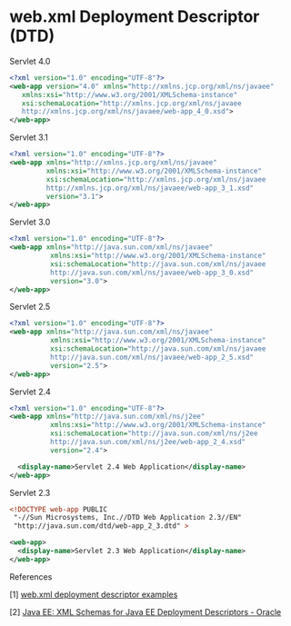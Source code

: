 # web.xml Deployment Descriptor (DTD)

Servlet 4.0

```xml
<?xml version="1.0" encoding="UTF-8"?>
<web-app version="4.0" xmlns="http://xmlns.jcp.org/xml/ns/javaee"
   xmlns:xsi="http://www.w3.org/2001/XMLSchema-instance"
   xsi:schemaLocation="http://xmlns.jcp.org/xml/ns/javaee 
   http://xmlns.jcp.org/xml/ns/javaee/web-app_4_0.xsd">
</web-app>
```



Servlet 3.1

```xml
<?xml version="1.0" encoding="UTF-8"?>
<web-app xmlns="http://xmlns.jcp.org/xml/ns/javaee"
         xmlns:xsi="http://www.w3.org/2001/XMLSchema-instance"
         xsi:schemaLocation="http://xmlns.jcp.org/xml/ns/javaee 
		 http://xmlns.jcp.org/xml/ns/javaee/web-app_3_1.xsd"
         version="3.1">
</web-app>
```



Servlet 3.0

```xml
<?xml version="1.0" encoding="UTF-8"?>
<web-app xmlns="http://java.sun.com/xml/ns/javaee"
	      xmlns:xsi="http://www.w3.org/2001/XMLSchema-instance"
	      xsi:schemaLocation="http://java.sun.com/xml/ns/javaee 
	      http://java.sun.com/xml/ns/javaee/web-app_3_0.xsd"
	      version="3.0">
</web-app>
```



Servlet 2.5

```xml
<?xml version="1.0" encoding="UTF-8"?>
<web-app xmlns="http://java.sun.com/xml/ns/javaee"
	      xmlns:xsi="http://www.w3.org/2001/XMLSchema-instance"
	      xsi:schemaLocation="http://java.sun.com/xml/ns/javaee 
	      http://java.sun.com/xml/ns/javaee/web-app_2_5.xsd"
	      version="2.5">
</web-app>
```



Servlet 2.4

```xml
<?xml version="1.0" encoding="UTF-8"?>
<web-app xmlns="http://java.sun.com/xml/ns/j2ee"
	      xmlns:xsi="http://www.w3.org/2001/XMLSchema-instance"
	      xsi:schemaLocation="http://java.sun.com/xml/ns/j2ee 
	      http://java.sun.com/xml/ns/j2ee/web-app_2_4.xsd"
	      version="2.4">

  <display-name>Servlet 2.4 Web Application</display-name>
</web-app>
```



Servlet 2.3

```xml
<!DOCTYPE web-app PUBLIC
 "-//Sun Microsystems, Inc.//DTD Web Application 2.3//EN"
 "http://java.sun.com/dtd/web-app_2_3.dtd" >

<web-app>
  <display-name>Servlet 2.3 Web Application</display-name>
</web-app>
```



References

[1] [web.xml deployment descriptor examples](https://mkyong.com/web-development/the-web-xml-deployment-descriptor-examples/)

[2] [Java EE: XML Schemas for Java EE Deployment Descriptors - Oracle](http://www.oracle.com/webfolder/technetwork/jsc/xml/ns/javaee/index.html)